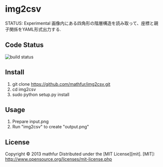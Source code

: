img2csv
=======
STATUS: Experimental
画像内にある四角形の階層構造を読み取って、座標と親子関係をYAML形式出力する.

Code Status
------------------
![build status](https://travis-ci.org/mathfur/img2csv.png)

Install
-------
 1. git clone https://github.com/mathfur/img2csv.git
 2. cd img2csv
 3. sudo python setup.py install

Usage
-----
 1. Prepare input.png
 2. Run "img2csv" to create "output.png"

License
-------
Copyright &copy; 2013 mathfur
Distributed under the [MIT License][mit].
[MIT]: http://www.opensource.org/licenses/mit-license.php
